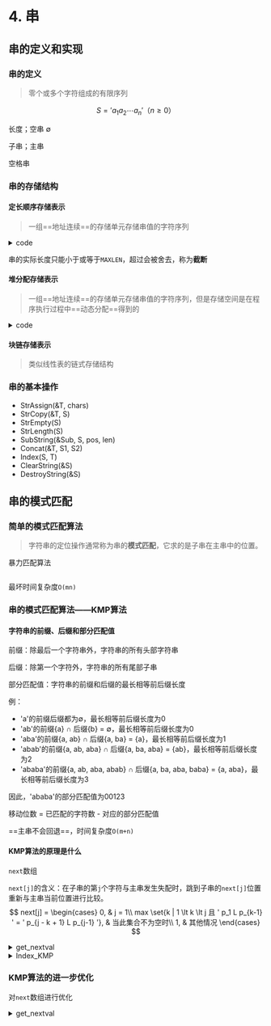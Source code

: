 # 4. 串

## 串的定义和实现

### 串的定义

> 零个或多个字符组成的有限序列

$$
S = ' a_1 a_2 \cdots a_n'（n \ge 0）
$$

长度；空串 ∅

子串；主串

空格串

### 串的存储结构

#### 定长顺序存储表示

> 一组==地址连续==的存储单元存储串值的字符序列

<details>
  <summary>code</summary>

```c++

```

</details>

串的实际长度只能小于或等于`MAXLEN`，超过会被舍去，称为**截断**

#### 堆分配存储表示

> 一组==地址连续==的存储单元存储串值的字符序列，但是存储空间是在程序执行过程中==动态分配==得到的

<details>
  <summary>code</summary>

```c++

```

</details>

#### 块链存储表示

> 类似线性表的链式存储结构

### 串的基本操作

- StrAssign(&T, chars)
- StrCopy(&T, S)
- StrEmpty(S)
- StrLength(S)
- SubString(&Sub, S, pos, len)
- Concat(&T, S1, S2)
- Index(S, T)
- ClearString(&S)
- DestroyString(&S)

## 串的模式匹配

### 简单的模式匹配算法

> 字符串的定位操作通常称为串的**模式匹配**，它求的是子串在主串中的位置。

暴力匹配算法

```c++
```

最坏时间复杂度`O(mn)`

### 串的模式匹配算法——KMP算法

#### 字符串的前缀、后缀和部分匹配值

前缀：除最后一个字符串外，字符串的所有头部字符串

后缀：除第一个字符外，字符串的所有尾部子串

部分匹配值：字符串的前缀和后缀的最长相等前后缀长度

例：

- 'a'的前缀后缀都为∅，最长相等前后缀长度为0
- 'ab'的前缀{a} ∩ 后缀{b} = ∅，最长相等前后缀长度为0
- 'aba'的前缀{a, ab} ∩ 后缀{a, ba} = {a}，最长相等前后缀长度为1
- 'abab'的前缀{a, ab, aba} ∩ 后缀{a, ba, aba} = {ab}，最长相等前后缀长度为2
- 'ababa'的前缀{a, ab, aba, abab} ∩ 后缀{a, ba, aba, baba} = {a, aba}，最长相等前后缀长度为3

因此，'ababa'的部分匹配值为00123

移动位数 = 已匹配的字符数 - 对应的部分匹配值

==主串不会回退==，时间复杂度`O(m+n)`

#### KMP算法的原理是什么

`next`数组

`next[j]`的含义：在子串的第`j`个字符与主串发生失配时，跳到子串的`next[j]`位置重新与主串当前位置进行比较。
$$
next[j] = \begin{cases}
    0, & j = 1\\
    max \set{k | 1 \lt k \lt j 且 ' p_1 L p_{k-1} ' = ' p_{j - k + 1} L p_{j-1} '}, & 当此集合不为空时\\
    1, & 其他情况
\end{cases}
$$

<details>
  <summary>get_nextval</summary>

```c++

```

</details>

<details>
  <summary>Index_KMP</summary>

```c++

```

</details>

### KMP算法的进一步优化

对`next`数组进行优化

<details>
  <summary>get_nextval</summary>

```c++

```

</details>
